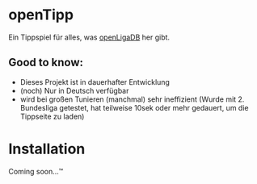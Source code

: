 # openTipp
Ein Tippspiel für alles, was [openLigaDB](https://openligadb.de) her gibt.

## Good to know:
- Dieses Projekt ist in dauerhafter Entwicklung
- (noch) Nur in Deutsch verfügbar
- wird bei großen Tunieren (manchmal) sehr ineffizient (Wurde mit 2. Bundesliga getestet, hat teilweise 10sek oder mehr gedauert, um die Tippseite zu laden)

# Installation
Coming soon...™
